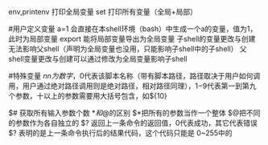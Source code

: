 env,printenv     打印全局变量
set              打印所有变量（全局+局部）

#用户定义变量
a=1            会直接在本shell环境（bash）中生成一个a的变量，值为1，此时为局部变量
export        能将局部变量导出为全局变量
子shell的变量更改与创建无法影响父shell（声明为全局变量也没用，只能影响子shell中的子shell）
父shell变量更改与创建可以通过修改为全局变量影响子shell

#特殊变量
$n
n为数字，$0代表该脚本名称（带有脚本路径，路径取决于用户如何调用，用户通过绝对路径调用则是绝对路径，相对路径同理），$1-$9代表第一到第九个参数，十以上的参数需要用大括号包含，如${10}

$# 获取所有输入参数个数
$*和$@的区别
$*把所有的参数当作一个整体
$@把不同的参数作为各自独立的
$? 返回上一条命令的返回值，0代表成功，其它代表错误
$? 表明的是上一条命令执行后的结果代码，这个代码只能是 0~255中的

